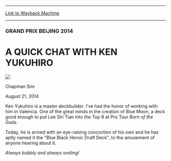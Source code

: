 
---
[Link to Wayback Machine](https://web.archive.org/web/20141031214613/http://magic.wizards.com/en/articles/archive/quick-chat-ken-yukuhiro-2014-08-21)

[_metadata_:description]:- "Ken Yukuhiro is a master deckbuilder. I've had the honor of working with him in Valencia. One of the great minds in the creation of Blue Moon, a deck good enough to put Lee Shi Tian into the Top 8 at Pro Tour Born of the Gods. Today, he is armed with an eye-raising concoction of his own and he has aptly named it the `Blue Black Heroic Draft Deck`, to the amusement of anyone hearing about it."
[_metadata_:generator]:- "Drupal 7 (http://drupal.org)"
[_metadata_:node]:- "261036"
[_metadata_:publish_date]:- "2014-08-21"
[_metadata_:source]:- "div-main"
[_metadata_:title]:- "A QUICK CHAT WITH KEN YUKUHIRO"
[_metadata_:wayback_capture_timestamp]:- "2014-10-31 21:46:13"
[_metadata_:wayback_raw_url]:- "https://web.archive.org/web/20141031214613id_/http://magic.wizards.com/en/articles/archive/quick-chat-ken-yukuhiro-2014-08-21"
[_metadata_:wayback_url]:- "http://magic.wizards.com/en/articles/archive/quick-chat-ken-yukuhiro-2014-08-21"
---





### GRAND PRIX BEIJING 2014


A QUICK CHAT WITH KEN YUKUHIRO
==============================



![](https://media.magic.wizards.com/styles/auth_small/public/images/person/chapman_icon_0.jpg)

Chapman Sim




August 21, 2014
 










 Ken Yukuhiro is a master deckbuilder. I've had the honor of working with him in Valencia. One of the great minds in the creation of Blue Moon, a deck good enough to put Lee Shi Tian into the Top 8 at Pro Tour *Born of the Gods*. 


Today, he is armed with an eye-raising concoction of his own and he has aptly named it the "Blue Black Heroic Draft Deck", to the amusement of anyone hearing about it.





*Always bubbly and always smiling!*

  






 
 




  







